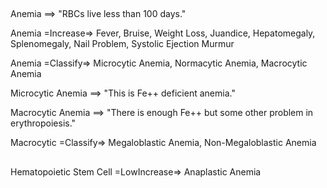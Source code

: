 ##

Anemia ==> "RBCs live less than 100 days."

Anemia =Increase=> Fever, Bruise, Weight Loss, Juandice, Hepatomegaly, Splenomegaly, Nail Problem, Systolic Ejection Murmur

Anemia =Classify=> Microcytic Anemia, Normacytic Anemia, Macrocytic Anemia

Microcytic Anemia ==> "This is Fe++ deficient anemia."

Macrocytic Anemia ==> "There is enough Fe++ but some other problem in erythropoiesis."

Macrocytic =Classify=> Megaloblastic Anemia, Non-Megaloblastic Anemia

##

Hematopoietic Stem Cell =LowIncrease=> Anaplastic Anemia
